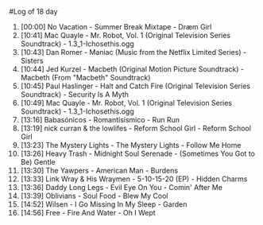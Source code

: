 #Log of 18 day

1. [00:00] No Vacation - Summer Break Mixtape - Dræm Girl
1. [10:41] Mac Quayle - Mr. Robot, Vol. 1 (Original Television Series Soundtrack) - 1.3_1-Ichosethis.ogg
1. [10:43] Dan Romer - Maniac (Music from the Netflix Limited Series) - Sisters
1. [10:44] Jed Kurzel - Macbeth (Original Motion Picture Soundtrack) - Macbeth (From "Macbeth" Soundtrack)
1. [10:45] Paul Haslinger - Halt and Catch Fire (Original Television Series Soundtrack) - Security Is A Myth
1. [10:49] Mac Quayle - Mr. Robot, Vol. 1 (Original Television Series Soundtrack) - 1.3_1-Ichosethis.ogg
1. [13:16] Babasónicos - Romantisísmico - Run Run
1. [13:19] nick curran & the lowlifes - Reform School Girl - Reform School Girl
1. [13:23] The Mystery Lights - The Mystery Lights - Follow Me Home
1. [13:26] Heavy Trash - Midnight Soul Serenade - (Sometimes You Got to Be) Gentle
1. [13:30] The Yawpers - American Man - Burdens
1. [13:33] Link Wray & His Wraymen - 5-10-15-20 (EP) - Hidden Charms
1. [13:36] Daddy Long Legs - Evil Eye On You - Comin' After Me
1. [13:39] Oblivians - Soul Food - Blew My Cool
1. [14:52] Wilsen - I Go Missing In My Sleep - Garden
1. [14:56] Free - Fire And Water - Oh I Wept
